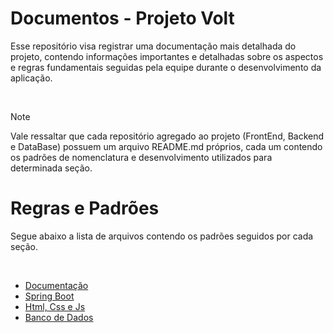 # Documentos - Projeto Volt
<p> Esse repositório visa registrar uma documentação mais detalhada do projeto, contendo informações importantes e detalhadas sobre os aspectos e regras fundamentais seguidas pela equipe durante o desenvolvimento da aplicação.</p>
<br>

> [!NOTE]
> Vale ressaltar que cada repositório agregado ao projeto (FrontEnd, Backend e DataBase) possuem um arquivo README.md próprios, cada um contendo os padrões de nomenclatura e desenvolvimento utilizados para determinada seção.

# Regras e Padrões
<p> Segue abaixo a lista de arquivos contendo os padrões seguidos por cada seção.</p>
<br>

- [Documentação](https://github.com/Grupo-6-Projeto-Volt/Docs_Projeto-Volt/blob/main/DOCUMENTACAO.md)
- [Spring Boot](https://github.com/Grupo-6-Projeto-Volt/BackEnd/blob/main/README.md)
- [Html, Css e Js](https://github.com/Grupo-6-Projeto-Volt/FrontEnd/blob/main/README.md)
- [Banco de Dados](https://github.com/Grupo-6-Projeto-Volt/DataBase/blob/main/README.md)
